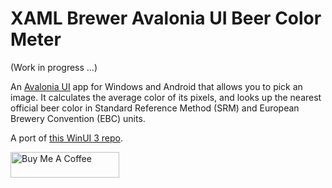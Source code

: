# XAML Brewer Avalonia UI Beer Color Meter

(Work in progress ...)

An [Avalonia UI](https://www.avaloniaui.net/) app for Windows and Android that allows you to pick an image. It calculates the average color of its pixels, and looks up the nearest official beer color in Standard Reference Method (SRM) and European Brewery Convention (EBC) units.

A port of [this WinUI 3 repo](https://github.com/XamlBrewer/XamlBrewer-WinUI3-Beer-Color-Meter).

<a href="https://www.buymeacoffee.com/xamlbrewer" target="_blank"><img src="https://cdn.buymeacoffee.com/buttons/default-orange.png" alt="Buy Me A Coffee" height="41" width="174"></a>
